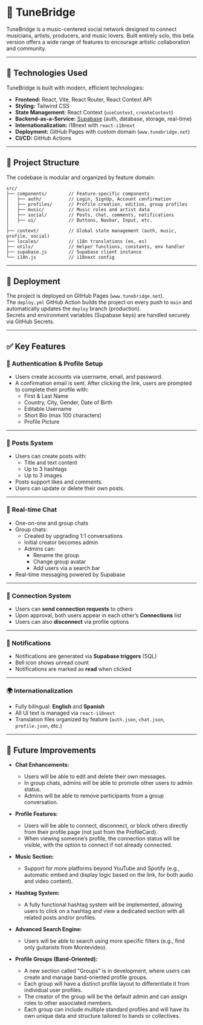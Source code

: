 # 🎵 TuneBridge

TuneBridge is a music-centered social network designed to connect musicians, artists, producers, and music lovers. Built entirely solo, this beta version offers a wide range of features to encourage artistic collaboration and community.

---

## 🧠 Technologies Used

TuneBridge is built with modern, efficient technologies:

- **Frontend:** React, Vite, React Router, React Context API  
- **Styling:** Tailwind CSS  
- **State Management:** React Context (`useContext`, `createContext`)  
- **Backend-as-a-Service:** [Supabase](https://supabase.com) (auth, database, storage, real-time)  
- **Internationalization:** i18next with `react-i18next`  
- **Deployment:** GitHub Pages with custom domain (`www.tunebridge.net`)  
- **CI/CD:** GitHub Actions  

---

## 📁 Project Structure

The codebase is modular and organized by feature domain:

```
src/
├── components/        // Feature-specific components
│   ├── auth/          // Login, SignUp, Account confirmation
│   ├── profiles/      // Profile creation, edition, group profiles
│   ├── music/         // Music roles and artist data
│   ├── social/        // Posts, chat, comments, notifications
│   ├── ui/            // Buttons, Navbar, Input, etc.
│
├── context/           // Global state management (auth, music, profile, social)
├── locales/           // i18n translations (en, es)
├── utils/             // Helper functions, constants, env handler
├── supabase.js        // Supabase client instance
└── i18n.js            // i18next config
```

---

## 🚀 Deployment

The project is deployed on GitHub Pages (`www.tunebridge.net`).  
The `deploy.yml` GitHub Action builds the project on every push to `main` and automatically updates the `deploy` branch (production).  
Secrets and environment variables (Supabase keys) are handled securely via GitHub Secrets.

---

## ✅ Key Features

### 🔐 Authentication & Profile Setup

- Users create accounts via username, email, and password.
- A confirmation email is sent. After clicking the link, users are prompted to complete their profile with:
  - First & Last Name
  - Country, City, Gender, Date of Birth
  - Editable Username
  - Short Bio (max 100 characters)
  - Profile Picture

---

### 📣 Posts System

- Users can create posts with:
  - Title and text content
  - Up to 3 hashtags
  - Up to 3 images
- Posts support likes and comments.
- Users can update or delete their own posts.

---

### 💬 Real-time Chat

- One-on-one and group chats
- Group chats:
  - Created by upgrading 1:1 conversations
  - Initial creator becomes admin
  - Admins can:
    - Rename the group
    - Change group avatar
    - Add users via a search bar
- Real-time messaging powered by Supabase

---

### 🔗 Connection System

- Users can **send connection requests** to others
- Upon approval, both users appear in each other’s **Connections** list
- Users can also **disconnect** via profile options

---

### 🔔 Notifications

- Notifications are generated via **Supabase triggers** (SQL)
- Bell icon shows unread count
- Notifications are marked as **read** when clicked

---

### 🌍 Internationalization

- Fully bilingual: **English** and **Spanish**
- All UI text is managed via `react-i18next`
- Translation files organized by feature (`auth.json`, `chat.json`, `profile.json`, etc.)

---

## 🔧 Future Improvements

- **Chat Enhancements:**
  - Users will be able to edit and delete their own messages.
  - In group chats, admins will be able to promote other users to admin status.
  - Admins will be able to remove participants from a group conversation.

- **Profile Features:**
  - Users will be able to connect, disconnect, or block others directly from their profile page (not just from the ProfileCard).
  - When viewing someone’s profile, the connection status will be visible, with the option to connect if not already connected.

- **Music Section:**
  - Support for more platforms beyond YouTube and Spotify (e.g., automatic embed and display logic based on the link, for both audio and video content).
  
- **Hashtag System:**
  - A fully functional hashtag system will be implemented, allowing users to click on a hashtag and view a dedicated section with all related posts and/or profiles.

- **Advanced Search Engine:**
  - Users will be able to search using more specific filters (e.g., find only guitarists from Montevideo).

- **Profile Groups (Band-Oriented):**
  - A new section called "Groups" is in development, where users can create and manage band-oriented profile groups.
  - Each group will have a distinct profile layout to differentiate it from individual user profiles.
  - The creator of the group will be the default admin and can assign roles to other associated members.
  - Each group can include multiple standard profiles and will have its own unique data and structure tailored to bands or collectives.
